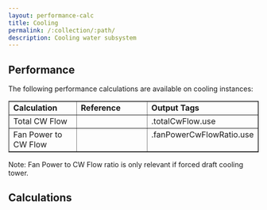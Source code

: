 ```yaml
---
layout: performance-calc
title: Cooling
permalink: /:collection/:path/
description: Cooling water subsystem
---
```



<div class="section" id="performance">
<h2>Performance<a class="headerlink" href="#performance" title="Permalink to this headline"></a></h2>
<p>The following performance calculations are available on cooling instances:</p>
<table border="1" class="docutils">
<colgroup>
<col width="31%">
<col width="34%">
<col width="35%">
</colgroup>
<tbody valign="top">
<tr class="row-odd"><td><strong>Calculation</strong></td>
<td><strong>Reference</strong></td>
<td><strong>Output Tags</strong></td>
</tr>
<tr class="row-even"><td>Total CW Flow</td>
<td>&nbsp;</td>
<td>.totalCwFlow.use</td>
</tr>
<tr class="row-odd"><td>Fan Power to CW Flow</td>
<td>&nbsp;</td>
<td>.fanPowerCwFlowRatio.use</td>
</tr>
</tbody>
</table>
<p>Note:  Fan Power to CW Flow ratio is only relevant if forced draft cooling tower.</p>
</div>



<div class="section" id="calculations">
<h2>Calculations<a class="headerlink" href="#calculations" title="Permalink to this headline"></a></h2>
</div>
